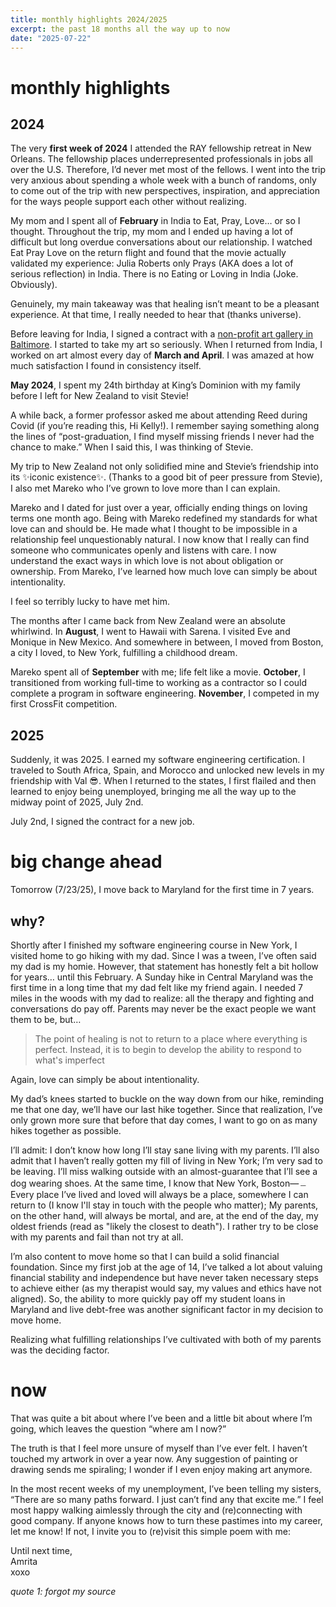 ```yaml
---
title: monthly highlights 2024/2025
excerpt: the past 18 months all the way up to now
date: "2025-07-22"
---
```


# monthly highlights

## 2024

The very **first week of 2024** I attended the RAY fellowship retreat in New Orleans. The fellowship places underrepresented professionals in jobs all over the U.S. Therefore, I’d never met most of the fellows. I went into the trip very anxious about spending a whole week with a bunch of randoms, only to come out of the trip with new perspectives, inspiration, and appreciation for the ways people support each other without realizing.

My mom and I spent all of **February** in India to Eat, Pray, Love… or so I thought. Throughout the trip, my mom and I ended up having a lot of difficult but long overdue conversations about our relationship. I watched Eat Pray Love on the return flight and found that the movie actually validated my experience: Julia Roberts only Prays (AKA does a lot of serious reflection) in India. There is no Eating or Loving in India (Joke. Obviously).

Genuinely, my main takeaway was that healing isn’t meant to be a pleasant experience. At that time, I really needed to hear that (thanks universe).

Before leaving for India, I signed a contract with a [non-profit art gallery in Baltimore](https://galleryreimagined.org/artists/). I started to take my art so seriously. When I returned from India, I worked on art almost every day of **March and April**. I was amazed at how much satisfaction I found in consistency itself.

**May 2024**, I spent my 24th birthday at King’s Dominion with my family before I left for New Zealand to visit Stevie!

A while back, a former professor asked me about attending Reed during Covid (if you’re reading this, Hi Kelly!). I remember saying something along the lines of “post-graduation, I find myself missing friends I never had the chance to make.” When I said this, I was thinking of Stevie.

My trip to New Zealand not only solidified mine and Stevie’s friendship into its ✨iconic existence✨. (Thanks to a good bit of peer pressure from Stevie), I also met Mareko who I’ve grown to love more than I can explain.

Mareko and I dated for just over a year, officially ending things on loving terms one month ago. Being with Mareko redefined my standards for what love can and should be. He made what I thought to be impossible in a relationship feel unquestionably natural. I now know that I really can find someone who communicates openly and listens with care. I now understand the exact ways in which love is not about obligation or ownership. From Mareko, I’ve learned how much love can simply be about intentionality.

I feel so terribly lucky to have met him.

The months after I came back from New Zealand were an absolute whirlwind. In **August**, I went to Hawaii with Sarena. I visited Eve and Monique in New Mexico. And somewhere in between, I moved from Boston, a city I loved, to New York, fulfilling a childhood dream.

Mareko spent all of **September** with me; life felt like a movie. **October**, I transitioned from working full-time to working as a contractor so I could complete a program in software engineering. **November**, I competed in my first CrossFit competition.

## 2025

Suddenly, it was 2025. I earned my software engineering certification. I traveled to South Africa, Spain, and Morocco and unlocked new levels in my friendship with Val 😎. When I returned to the states, I first flailed and then learned to enjoy being unemployed, bringing me all the way up to the midway point of 2025, July 2nd.

July 2nd, I signed the contract for a new job.

# big change ahead

Tomorrow (7/23/25), I move back to Maryland for the first time in 7 years.

## why?

Shortly after I finished my software engineering course in New York, I visited home to go hiking with my dad. Since I was a tween, I’ve often said my dad is my homie. However, that statement has honestly felt a bit hollow for years… until this February. A Sunday hike in Central Maryland was the first time in a long time that my dad felt like my friend again. I needed 7 miles in the woods with my dad to realize: all the therapy and fighting and conversations do pay off. Parents may never be the exact people we want them to be, but…

> The point of healing is not to return to a place where everything is perfect. Instead, it is to begin to develop the ability to respond to what's imperfect

Again, love can simply be about intentionality.

My dad’s knees started to buckle on the way down from our hike, reminding me that one day, we’ll have our last hike together. Since that realization, I’ve only grown more sure that before that day comes, I want to go on as many hikes together as possible.

I’ll admit: I don’t know how long I’ll stay sane living with my parents. I’ll also admit that I haven’t really gotten my fill of living in New York; I’m very sad to be leaving. I’ll miss walking outside with an almost-guarantee that I’ll see a dog wearing shoes. At the same time, I know that New York, Boston—﹘Every place I’ve lived and loved will always be a place, somewhere I can return to (I know I'll stay in touch with the people who matter); My parents, on the other hand, will always be mortal, and are, at the end of the day, my oldest friends (read as "likely the closest to death"). I rather try to be close with my parents and fail than not try at all.

I’m also content to move home so that I can build a solid financial foundation. Since my first job at the age of 14, I’ve talked a lot about valuing financial stability and independence but have never taken necessary steps to achieve either (as my therapist would say, my values and ethics have not aligned). So, the ability to more quickly pay off my student loans in Maryland and live debt-free was another significant factor in my decision to move home.

Realizing what fulfilling relationships I’ve cultivated with both of my parents was the deciding factor.

# now

That was quite a bit about where I’ve been and a little bit about where I’m going, which leaves the question “where am I now?”

The truth is that I feel more unsure of myself than I’ve ever felt. I haven’t touched my artwork in over a year now. Any suggestion of painting or drawing sends me spiraling; I wonder if I even enjoy making art anymore.

In the most recent weeks of my unemployment, I’ve been telling my sisters, “There are so many paths forward. I just can’t find any that excite me.” I feel most happy walking aimlessly through the city and (re)connecting with good company. If anyone knows how to turn these pastimes into my career, let me know! If not, I invite you to (re)visit this simple poem with me:

Until next time,\
Amrita\
xoxo

_quote 1: forgot my source_

